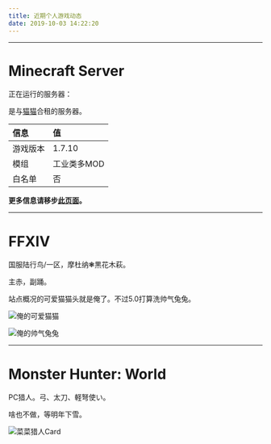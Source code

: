 ```yaml
---
title: 近期个人游戏动态
date: 2019-10-03 14:22:20
---
```


---

# Minecraft Server

正在运行的服务器：

是与[猫猫](https://www.weibo.com/u/5164803537?refer_flag=1005050005)合租的服务器。

| 信息 | 值 |
| :--- | :----  |
| 游戏版本 | 1.7.10 |
| 模组 | 工业类多MOD|
| 白名单 | 否 |

**更多信息请移步[此页面](../2019/10/04/McServerS3Info)。**

---

# FFXIV

国服陆行鸟/一区，摩杜纳❃黒花木萩。

主赤，副踊。

站点概况的可爱猫猫头就是俺了。不过5.0打算洗帅气兔兔。

![俺的可爱猫猫](https://i.loli.net/2019/10/04/orY2ZsdH3xeKqpz.png)

![俺的帅气兔兔](https://i.loli.net/2019/11/13/2WvmD53hfE4IHbF.png)

---

# Monster Hunter: World

PC猎人。弓、太刀、軽弩使い。

啥也不做，等明年下雪。

![菜菜猎人Card](https://steamuserimages-a.akamaihd.net/ugc/784114509690780660/E259CEAAA8E824A7F418FD81BC45742CC2A30588/)